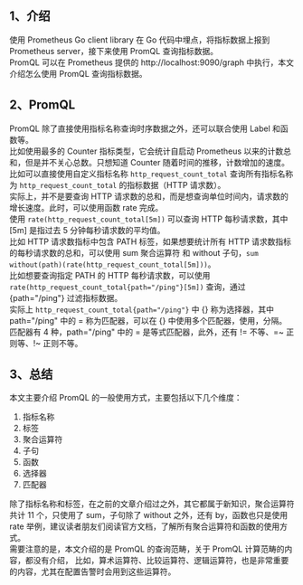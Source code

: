 <a name="FK18q"></a>
## 1、介绍
使用 Prometheus Go client library 在 Go 代码中埋点，将指标数据上报到 Prometheus server，接下来使用 PromQL 查询指标数据。<br />PromQL 可以在 Prometheus 提供的 http://localhost:9090/graph 中执行，本文介绍怎么使用 PromQL 查询指标数据。
<a name="mq0dl"></a>
## 2、PromQL
PromQL 除了直接使用指标名称查询时序数据之外，还可以联合使用 Label 和函数等。<br />比如使用最多的 Counter 指标类型，它会统计自启动 Prometheus 以来的计数总和，但是并不关心总数。只想知道 Counter 随着时间的推移，计数增加的速度。<br />比如可以直接使用自定义指标名称 `http_request_count_total` 查询所有指标名称为 `http_request_count_total` 的指标数据（HTTP 请求数）。<br />实际上，并不是要查询 HTTP 请求数的总和，而是想查询单位时间内，请求数的增长速度。此时，可以使用函数 rate 完成。<br />使用 `rate(http_request_count_total[5m])` 可以查询 HTTP 每秒请求数，其中 [5m] 是指过去 5 分钟每秒请求数的平均值。<br />比如 HTTP 请求数指标中包含 PATH 标签，如果想要统计所有 HTTP 请求数指标的每秒请求数的总和，可以使用 sum 聚合运算符 和 without 子句，`sum without(path)(rate(http_request_count_total[5m]))`。<br />比如想要查询指定 PATH 的 HTTP 每秒请求数，可以使用 `rate(http_request_count_total{path="/ping"}[5m])` 查询，通过 {path="/ping"} 过滤指标数据。<br />实际上 `http_request_count_total{path="/ping"}` 中 {} 称为选择器，其中 path="/ping" 中的 = 称为匹配器，可以在 {} 中使用多个匹配器，使用，分隔。<br />匹配器有 4 种，path="/ping" 中的 = 是等式匹配器，此外，还有 != 不等、=~ 正则等、!~ 正则不等。
<a name="IdOxs"></a>
## 3、总结
本文主要介绍 PromQL 的一般使用方式，主要包括以下几个维度：

1. 指标名称
2. 标签
3. 聚合运算符
4. 子句
5. 函数
6. 选择器
7. 匹配器

除了指标名称和标签，在之前的文章介绍过之外，其它都属于新知识，聚合运算符共计 11 个，只使用了 sum，子句除了 without 之外，还有 by，函数也只是使用 rate 举例，建议读者朋友们阅读官方文档，了解所有聚合运算符和函数的使用方式。<br />需要注意的是，本文介绍的是 PromQL 的查询范畴，关于 PromQL 计算范畴的内容，都没有介绍， 比如，算术运算符、比较运算符、逻辑运算符，也是非常重要的内容，尤其在配置告警时会用到这些运算符。

